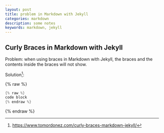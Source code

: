 ```yaml
---
layout: post
title: problem in Markdown with Jekyll
categories: markdown
description: some notes
keywords: markdown, jekyll
---
```


## Curly Braces in Markdown with Jekyll

Problem:
when using braces in Markdown with Jekyll, the braces and the contents inside the braces will not show.

Solution[^1]:

{% raw %}
```cpp
{% raw %}
code block
{% endraw %}
```
{% endraw %}

[^1]:<https://www.tomordonez.com/curly-braces-markdown-jekyll/>